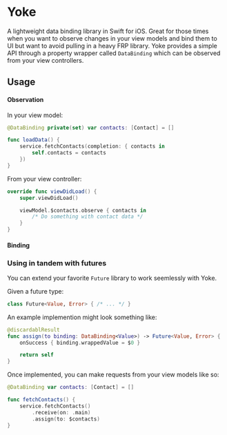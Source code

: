 # Yoke

A lightweight data binding library in Swift for iOS. Great for those times
when you want to observe changes in your view models and bind them to UI
but want to avoid pulling in a heavy FRP library. Yoke provides a simple API
through a property wrapper called `DataBinding`  which can be observed from
your view controllers.

## Usage

#### Observation
In your view model:
```swift
@DataBinding private(set) var contacts: [Contact] = []

func loadData() {
    service.fetchContacts(completion: { contacts in
        self.contacts = contacts
    })
}
```

From your view controller:
```swift
override func viewDidLoad() {
    super.viewDidLoad()

    viewModel.$contacts.observe { contacts in
        /* Do something with contact data */
    }
}
```

#### Binding

### Using in tandem with futures

You can extend your favorite `Future` library to work seemlessly with Yoke.

Given a future type:
```swift
class Future<Value, Error> { /* ... */ }
```

An example implemention might look something like:
```swift
@discardablResult
func assign(to binding: DataBinding<Value>) -> Future<Value, Error> {
    onSuccess { binding.wrappedValue = $0 }

    return self
}
```

Once implemented, you can make requests from your view models like so:
```swift
@DataBinding var contacts: [Contact] = []

func fetchContacts() {
    service.fetchContacts()
        .receive(on: .main)
        .assign(to: $contacts)
}
```
